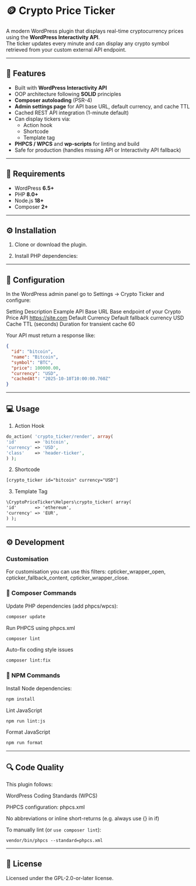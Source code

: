 # 🪙 Crypto Price Ticker

A modern WordPress plugin that displays real-time cryptocurrency prices using the **WordPress Interactivity API**.  
The ticker updates every minute and can display any crypto symbol retrieved from your custom external API endpoint.

---

## 🚀 Features

- Built with **WordPress Interactivity API**
- OOP architecture following **SOLID** principles
- **Composer autoloading** (PSR-4)
- **Admin settings page** for API base URL, default currency, and cache TTL
- Cached REST API integration (1-minute default)
- Can display tickers via:
    - Action hook
    - Shortcode
    - Template tag
- **PHPCS / WPCS** and **wp-scripts** for linting and build
- Safe for production (handles missing API or Interactivity API fallback)

---

## 🧩 Requirements

- WordPress **6.5+**
- PHP **8.0+**
- Node.js **18+**
- Composer **2+**

---

## ⚙️ Installation

1. Clone or download the plugin.

2. Install PHP dependencies:

---

## 🧠 Configuration

In the WordPress admin panel go to
Settings → Crypto Ticker and configure:

Setting	Description	Example
API Base URL	Base endpoint of your Crypto Price API	https://site.com
Default Currency	Default fallback currency	USD
Cache TTL (seconds)	Duration for transient cache	60

Your API must return a response like:

```json
{
  "id": "bitcoin",
  "name": "Bitcoin",
  "symbol": "BTC",
  "price": 100000.00,
  "currency": "USD",
  "cachedAt": "2025-10-10T10:00:00.760Z"
}
```

---

## 💻 Usage
1. Action Hook
 
```php
do_action( 'crypto_ticker/render', array(
'id'       => 'bitcoin',
'currency' => 'USD',
'class'    => 'header-ticker',
) );
```

2. Shortcode
```html
[crypto_ticker id="bitcoin" currency="USD"]
```

3. Template Tag
```html
\CryptoPriceTicker\Helpers\crypto_ticker( array(
'id'       => 'ethereum',
'currency' => 'EUR',
) );
```

---

## ⚙️ Development


### Customisation
For customisation you can use this filters: cpticker_wrapper_open, cpticker_fallback_content, cpticker_wrapper_close.

### 🧰 Composer Commands

Update PHP dependencies (add phpcs/wpcs):
```sh
composer update
```

Run PHPCS using phpcs.xml
```sh
composer lint
```

Auto-fix coding style issues
```sh
composer lint:fix
```

### 🧪 NPM Commands

Install Node dependencies:

```sh
npm install
```

Lint JavaScript
```sh
npm run lint:js
```
Format JavaScript
```sh
npm run format
```

---

## 🔍 Code Quality

This plugin follows:

WordPress Coding Standards (WPCS)

PHPCS configuration: phpcs.xml

No abbreviations or inline short-returns (e.g. always use {} in if)

To manually lint (or `use composer lint`):
```
vendor/bin/phpcs --standard=phpcs.xml
```

---

## 📄 License

Licensed under the GPL-2.0-or-later license.

